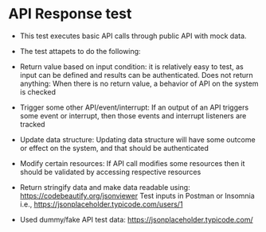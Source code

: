 # API Response test

- This test executes basic API calls through public API with mock data. 
- The test attapets to do the following:

- Return value based on input condition: it is relatively easy to test, as input can be defined and results can be authenticated. Does not return anything: When there is no return value, a behavior of API on the system is checked
- Trigger some other API/event/interrupt: If an output of an API triggers some event or interrupt, then those events and interrupt listeners are tracked
- Update data structure: Updating data structure will have some outcome or effect on the system, and that should be authenticated
- Modify certain resources: If API call modifies some resources then it should be validated by accessing respective resources

- Return stringify data and make data readable using: https://codebeautify.org/jsonviewer Test inputs in Postman or Insomnia i.e., https://jsonplaceholder.typicode.com/users/1

- Used dummy/fake API test data: https://jsonplaceholder.typicode.com/